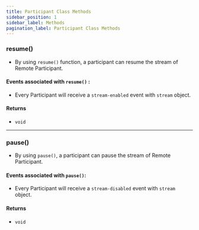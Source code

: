 ```yaml
---
title: Participant Class Methods
sidebar_position: 1
sidebar_label: Methods
pagination_label: Participant Class Methods
---
```


<div class="sdk-api-ref-only-h4">

### resume()

- By using `resume()` function, a participant can resume the stream of Remote Participant.

#### Events associated with `resume()` :

- Every Participant will receive a `stream-enabled` event with `stream` object.

#### Returns

- `void`

---

### pause()

- By using `pause()`, a participant can pause the stream of Remote Participant.

#### Events associated with `pause()`:

- Every Participant will receive a `stream-disabled` event with `stream` object.

#### Returns

- `void`

</div>
